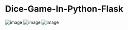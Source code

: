 # Dice-Game-In-Python-Flask
![image](https://user-images.githubusercontent.com/98362008/207752966-8b2ab861-5db8-4010-8846-a8908dd01ce5.png)
![image](https://user-images.githubusercontent.com/98362008/207753044-2b496014-40ef-4659-a115-fae543fff84c.png)
![image](https://user-images.githubusercontent.com/98362008/207753100-84f554f6-d8ef-47ef-bb26-77f66ef0d00c.png)
